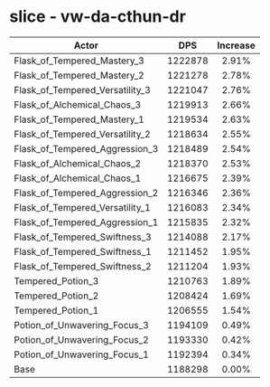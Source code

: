 # slice - vw-da-cthun-dr
| Actor | DPS | Increase |
|---|:---:|:---:|
|Flask_of_Tempered_Mastery_3|1222878|2.91%|
|Flask_of_Tempered_Mastery_2|1221278|2.78%|
|Flask_of_Tempered_Versatility_3|1221047|2.76%|
|Flask_of_Alchemical_Chaos_3|1219913|2.66%|
|Flask_of_Tempered_Mastery_1|1219534|2.63%|
|Flask_of_Tempered_Versatility_2|1218634|2.55%|
|Flask_of_Tempered_Aggression_3|1218489|2.54%|
|Flask_of_Alchemical_Chaos_2|1218370|2.53%|
|Flask_of_Alchemical_Chaos_1|1216675|2.39%|
|Flask_of_Tempered_Aggression_2|1216346|2.36%|
|Flask_of_Tempered_Versatility_1|1216083|2.34%|
|Flask_of_Tempered_Aggression_1|1215835|2.32%|
|Flask_of_Tempered_Swiftness_3|1214088|2.17%|
|Flask_of_Tempered_Swiftness_1|1211452|1.95%|
|Flask_of_Tempered_Swiftness_2|1211204|1.93%|
|Tempered_Potion_3|1210763|1.89%|
|Tempered_Potion_2|1208424|1.69%|
|Tempered_Potion_1|1206555|1.54%|
|Potion_of_Unwavering_Focus_3|1194109|0.49%|
|Potion_of_Unwavering_Focus_2|1193330|0.42%|
|Potion_of_Unwavering_Focus_1|1192394|0.34%|
|Base|1188298|0.00%|
